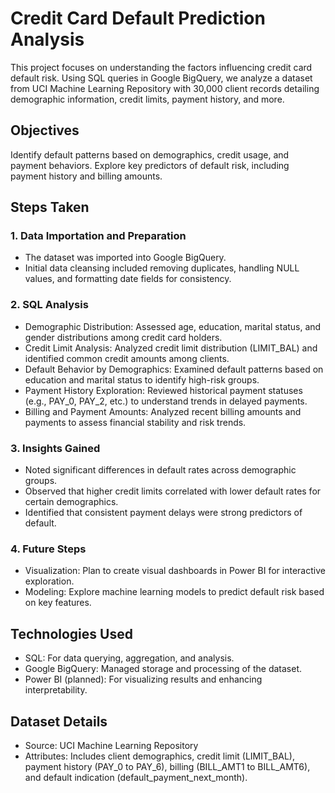 # Credit Card Default Prediction Analysis
This project focuses on understanding the factors influencing credit card default risk. Using SQL queries in Google BigQuery, we analyze a dataset from UCI Machine Learning Repository with 30,000 client records detailing demographic information, credit limits, payment history, and more.

## Objectives
Identify default patterns based on demographics, credit usage, and payment behaviors.
Explore key predictors of default risk, including payment history and billing amounts.

## Steps Taken
### 1. Data Importation and Preparation
- The dataset was imported into Google BigQuery.
- Initial data cleansing included removing duplicates, handling NULL values, and formatting date fields for consistency.
### 2. SQL Analysis
- Demographic Distribution: Assessed age, education, marital status, and gender distributions among credit card holders.
- Credit Limit Analysis: Analyzed credit limit distribution (LIMIT_BAL) and identified common credit amounts among clients.
- Default Behavior by Demographics: Examined default patterns based on education and marital status to identify high-risk groups.
- Payment History Exploration: Reviewed historical payment statuses (e.g., PAY_0, PAY_2, etc.) to understand trends in delayed payments.
- Billing and Payment Amounts: Analyzed recent billing amounts and payments to assess financial stability and risk trends.
### 3. Insights Gained
- Noted significant differences in default rates across demographic groups.
- Observed that higher credit limits correlated with lower default rates for certain demographics.
- Identified that consistent payment delays were strong predictors of default.
### 4. Future Steps
- Visualization: Plan to create visual dashboards in Power BI for interactive exploration.
- Modeling: Explore machine learning models to predict default risk based on key features.

## Technologies Used
- SQL: For data querying, aggregation, and analysis.
- Google BigQuery: Managed storage and processing of the dataset.
- Power BI (planned): For visualizing results and enhancing interpretability.

## Dataset Details
- Source: UCI Machine Learning Repository
- Attributes: Includes client demographics, credit limit (LIMIT_BAL), payment history (PAY_0 to PAY_6), billing (BILL_AMT1 to BILL_AMT6), and default indication (default_payment_next_month).
